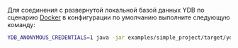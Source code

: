 Для соединения с развернутой локальной базой данных YDB по сценарию [Docker](../../../../../getting_started/self_hosted/ydb_docker.md) в конфигурации по умолчанию  выполните следующую команду:

``` bash
YDB_ANONYMOUS_CREDENTIALS=1 java -jar examples/simple_project/target/ydb-simple-project.jar grpc://localhost:2136?database=/local
```
